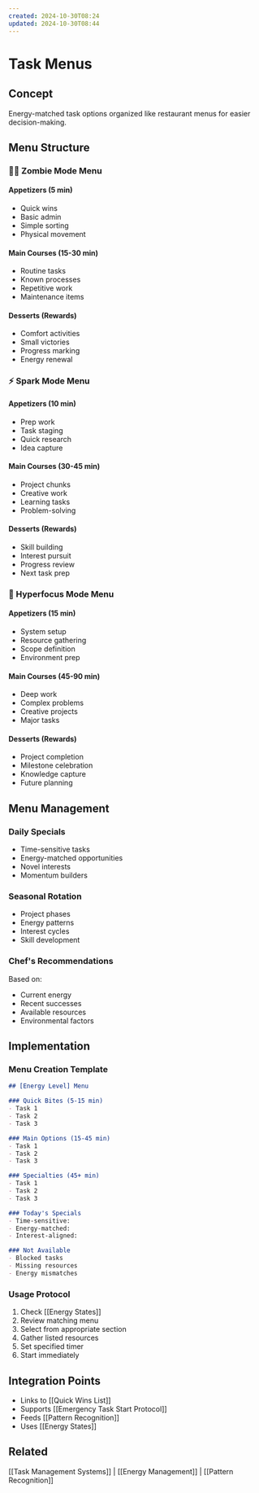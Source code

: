```yaml
---
created: 2024-10-30T08:24
updated: 2024-10-30T08:44
---
```

# Task Menus

## Concept
Energy-matched task options organized like restaurant menus for easier decision-making.

## Menu Structure

### 🧟‍♂️ Zombie Mode Menu
#### Appetizers (5 min)
- Quick wins
- Basic admin
- Simple sorting
- Physical movement

#### Main Courses (15-30 min)
- Routine tasks
- Known processes
- Repetitive work
- Maintenance items

#### Desserts (Rewards)
- Comfort activities
- Small victories
- Progress marking
- Energy renewal

### ⚡ Spark Mode Menu
#### Appetizers (10 min)
- Prep work
- Task staging
- Quick research
- Idea capture

#### Main Courses (30-45 min)
- Project chunks
- Creative work
- Learning tasks
- Problem-solving

#### Desserts (Rewards)
- Skill building
- Interest pursuit
- Progress review
- Next task prep

### 🚀 Hyperfocus Mode Menu
#### Appetizers (15 min)
- System setup
- Resource gathering
- Scope definition
- Environment prep

#### Main Courses (45-90 min)
- Deep work
- Complex problems
- Creative projects
- Major tasks

#### Desserts (Rewards)
- Project completion
- Milestone celebration
- Knowledge capture
- Future planning

## Menu Management

### Daily Specials
- Time-sensitive tasks
- Energy-matched opportunities
- Novel interests
- Momentum builders

### Seasonal Rotation
- Project phases
- Energy patterns
- Interest cycles
- Skill development

### Chef's Recommendations
Based on:
- Current energy
- Recent successes
- Available resources
- Environmental factors

## Implementation

### Menu Creation Template
```markdown
## [Energy Level] Menu

### Quick Bites (5-15 min)
- Task 1
- Task 2
- Task 3

### Main Options (15-45 min)
- Task 1
- Task 2
- Task 3

### Specialties (45+ min)
- Task 1
- Task 2
- Task 3

### Today's Specials
- Time-sensitive:
- Energy-matched:
- Interest-aligned:

### Not Available
- Blocked tasks
- Missing resources
- Energy mismatches
```

### Usage Protocol
1. Check [[Energy States]]
2. Review matching menu
3. Select from appropriate section
4. Gather listed resources
5. Set specified timer
6. Start immediately

## Integration Points
- Links to [[Quick Wins List]]
- Supports [[Emergency Task Start Protocol]]
- Feeds [[Pattern Recognition]]
- Uses [[Energy States]]

## Related
[[Task Management Systems]] | [[Energy Management]] | [[Pattern Recognition]]
